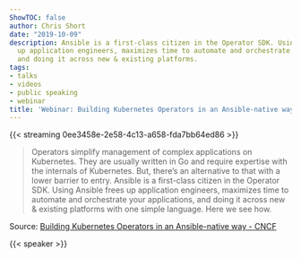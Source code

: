 ```yaml
---
ShowTOC: false
author: Chris Short
date: "2019-10-09"
description: Ansible is a first-class citizen in the Operator SDK. Using Ansible frees
  up application engineers, maximizes time to automate and orchestrate your applications,
  and doing it across new & existing platforms.
tags:
- talks
- videos
- public speaking
- webinar
title: 'Webinar: Building Kubernetes Operators in an Ansible-native way'
---
```


{{< streaming 0ee3458e-2e58-4c13-a658-fda7bb64ed86 >}}


> Operators simplify management of complex applications on Kubernetes. They are usually written in Go and require expertise with the internals of Kubernetes. But, there’s an alternative to that with a lower barrier to entry. Ansible is a first-class citizen in the Operator SDK. Using Ansible frees up application engineers, maximizes time to automate and orchestrate your applications, and doing it across new & existing platforms with one simple language. Here we see how.

Source: [Building Kubernetes Operators in an Ansible-native way - CNCF](https://www.cncf.io/online-programs/building-kubernetes-operators-in-an-ansible-native-way/)

{{< speaker >}}
